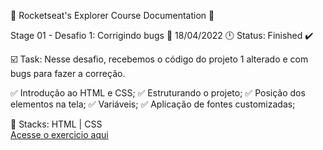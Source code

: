🚀 Rocketseat's Explorer Course Documentation 📁

Stage 01 - Desafio 1: Corrigindo bugs 
📅 18/04/2022 🕛 Status: Finished ✔️

☑️ Task: Nesse desafio, recebemos o código do projeto 1 alterado e com bugs para fazer a correção.

✅ Introdução ao HTML e CSS;
✅ Estruturando o projeto;
✅ Posição dos elementos na tela; 
✅ Variáveis;
✅ Aplicação de fontes customizadas;

📌 Stacks: HTML | CSS<br>
<a href="https://gabriel-adsv.github.io/projeto01/" rel="nofollow">Acesse o exercicio aqui</a>
